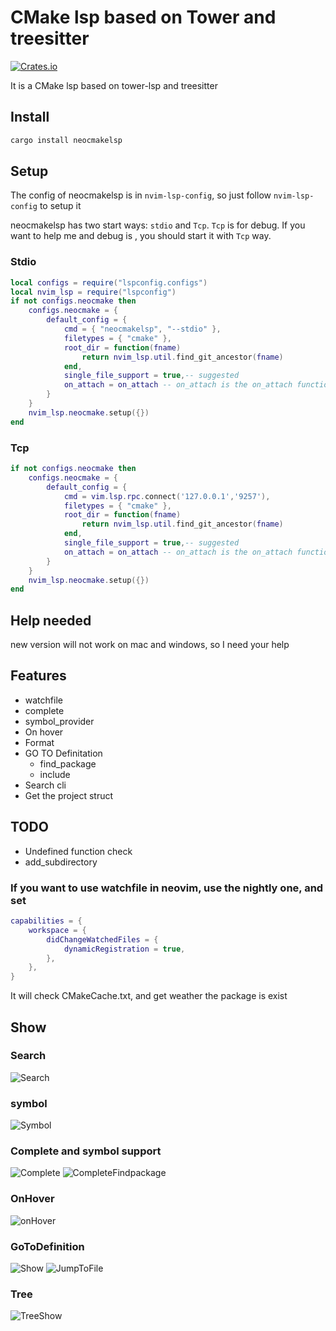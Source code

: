 # CMake lsp based on Tower and treesitter

[![Crates.io](https://img.shields.io/crates/v/neocmakelsp.svg)](https://crates.io/crates/neocmakelsp)

It is a CMake lsp based on tower-lsp and treesitter 

## Install

```bash
cargo install neocmakelsp
```

## Setup

The config of neocmakelsp is in `nvim-lsp-config`, so just follow `nvim-lsp-config` to setup it

neocmakelsp has two start ways: `stdio` and `Tcp`. `Tcp` is for debug. If you want to help me and debug is , you should start it with `Tcp` way.

### Stdio

```lua
local configs = require("lspconfig.configs")
local nvim_lsp = require("lspconfig")
if not configs.neocmake then
    configs.neocmake = {
        default_config = {
            cmd = { "neocmakelsp", "--stdio" },
            filetypes = { "cmake" },
            root_dir = function(fname)
                return nvim_lsp.util.find_git_ancestor(fname)
            end,
            single_file_support = true,-- suggested
            on_attach = on_attach -- on_attach is the on_attach function you defined
        }
    }
    nvim_lsp.neocmake.setup({})
end
```
### Tcp

```lua
if not configs.neocmake then
    configs.neocmake = {
        default_config = {
            cmd = vim.lsp.rpc.connect('127.0.0.1','9257'),
            filetypes = { "cmake" },
            root_dir = function(fname)
                return nvim_lsp.util.find_git_ancestor(fname)
            end,
            single_file_support = true,-- suggested
            on_attach = on_attach -- on_attach is the on_attach function you defined
        }
    }
    nvim_lsp.neocmake.setup({})
end

```

## Help needed 

new version will not work on mac and windows, so I need your help


## Features

* watchfile
* complete
* symbol\_provider
* On hover
* Format
* GO TO Definitation
	* find\_package
	* include
* Search cli
* Get the project struct

## TODO
* Undefined function check
* add\_subdirectory

### If you want to use watchfile in neovim, use the nightly one, and set

``` lua
capabilities = {
    workspace = {
        didChangeWatchedFiles = {
            dynamicRegistration = true,
        },
    },
}
```

It will check CMakeCache.txt, and get weather the package is exist


## Show

### Search 
![Search](./images/search.png)

### symbol
![Symbol](./images/ast.png)

### Complete and symbol support
![Complete](./images/findpackage.png)
![CompleteFindpackage](./images/complete.png)

### OnHover
![onHover](./images/onhover.png)

### GoToDefinition
![Show](https://raw.githubusercontent.com/Decodetalkers/utils/master/cmakelsp/definition.png)
![JumpToFile](./images/Jump.png)

### Tree
![TreeShow](images/tree.png)
